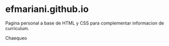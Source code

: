 # efmariani.github.io
Pagina personal a base de HTML y CSS para complementar informacion de curriculum.

Chaequeo